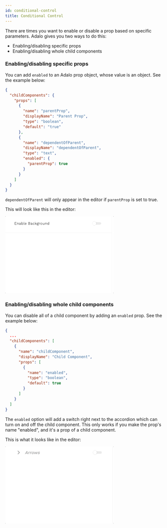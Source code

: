 ```yaml
---
id: conditional-control
title: Conditional Control
---
```


There are times you want to enable or disable a prop based on specific parameters. Adalo gives you two ways to do this:

- Enabling/disabling specific props
- Enabling/disabling whole child components

### Enabling/disabling specific props

You can add `enabled` to an Adalo prop object, whose value is an object. See the example below:

```json
{
  "childComponents": {
    "props": [
      {
        "name": "parentProp",
        "displayName": "Parent Prop",
        "type": "boolean",
        "default": "true"
      },
      {
        "name": "dependentOfParent",
        "displayName": "dependentOfParent",
        "type": "text",
        "enabled": {
          "parentProp": true
        }
      }
    ]
  }
}
```

`dependentOfParent` will only appear in the editor if `parentProp` is set to true.

This will look like this in the editor:

<img src="/img/enabled-prop.gif" alt='Enabled Prop Example' />

### Enabling/disabling whole child components

You can disable all of a child component by adding an `enabled` prop. See the example below:

```json
{
  ...
  "childComponents": [
    {
      "name": "childComponent",
      "displayName": "Child Component",
      "props": [
        {
          "name": "enabled",
          "type": "boolean",
          "default": true
        }
      ]
    }
  ]
}
```

The `enabled` option will add a switch right next to the accordion which can turn on and off the child component. This only works if you make the prop's name "enabled", and it's a prop of a child component.

This is what it looks like in the editor:

<img src="/img/enabled-child-component.gif" alt='Enabled Child Component Example' />
